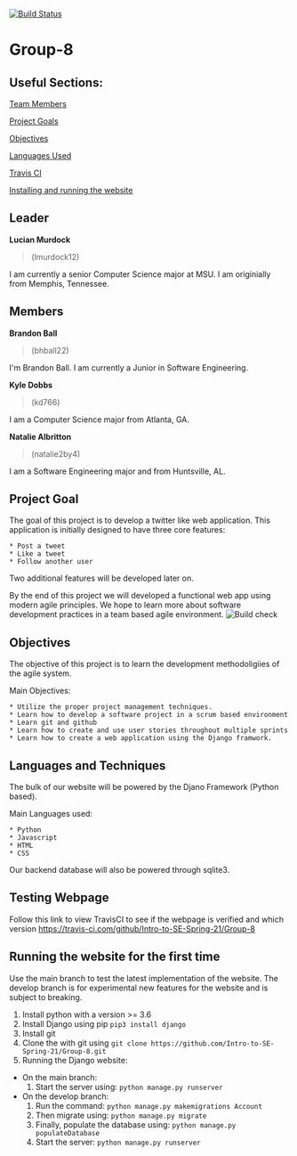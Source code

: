 [![Build Status](https://travis-ci.com/Intro-to-SE-Spring-21/Group-8.svg?branch=main)](https://travis-ci.com/Intro-to-SE-Spring-21/Group-8)
# Group-8

## Useful Sections:

[Team Members](#Leader)

[Project Goals](#Project-Goal)

[Objectives](#Objectives)

[Languages Used](#Languages-and-Techniques)

[Travis CI](#Testing-Webpage)

[Installing and running the website](#Running-the-website-for-the-first-time)

## Leader
**Lucian Murdock**

> (lmurdock12)
  
I am currently a senior Computer Science major at MSU. I am originially from Memphis, Tennessee.

## Members
**Brandon Ball**
> (bhball22)

I'm Brandon Ball. I am currently a Junior in Software Engineering.
  
**Kyle Dobbs**

> (kd766)

I am a Computer Science major from Atlanta, GA. 
  
**Natalie Albritton**

>(natalie2by4)

I am a Software Engineering major and from Huntsville, AL.


## Project Goal

The goal of this project is to develop a twitter like web application.
This application is initially designed to have three core features:

    * Post a tweet
    * Like a tweet
    * Follow another user

Two additional features will be developed later on.

By the end of this project we will developed a functional web app using modern agile principles.
We hope to learn more about software development practices in a team based agile environment. 
![Build check](https://travis-ci.com/Intro-to-SE-Spring-21/Group-8.svg?branch=main)
## Objectives 

The objective of this project is to learn the development methodoligiies of the agile system.

Main Objectives:

    * Utilize the proper project management techniques.
    * Learn how to develop a software project in a scrum based environment
    * Learn git and github
    * Learn how to create and use user stories throughout multiple sprints
    * Learn how to create a web application using the Django framwork. 

## Languages and Techniques

The bulk of our website will be powered by the Djano Framework (Python based).

Main Languages used:

    * Python
    * Javascript
    * HTML
    * CSS

Our backend database will also be powered through sqlite3.


## Testing Webpage
Follow this link to view TravisCI to see if the webpage is verified and which version
https://travis-ci.com/github/Intro-to-SE-Spring-21/Group-8

## Running the website for the first time

Use the main branch to test the latest implementation of the website.
The develop branch is for experimental new features for the website and is subject to breaking.

1. Install python with a version >= 3.6
2. Install Django using pip `pip3 install django`
3. Install git
4. Clone the with git using `git clone https://github.com/Intro-to-SE-Spring-21/Group-8.git`
5. Running the Django website:
  * On the main branch:
    1. Start the server using: `python manage.py runserver`
  * On the develop branch:
    1. Run the command: `python manage.py makemigrations Account`
    2. Then migrate using: `python manage.py migrate`
    3. Finally, populate the database using: `python manage.py populateDatabase`
    4. Start the server: `python manage.py runserver`
